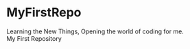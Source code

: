 # MyFirstRepo
Learning the New Things, Opening the world of coding for me.
<br>
My First Repository
